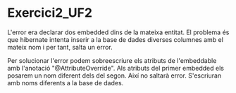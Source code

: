 # Exercici2_UF2

L'error era declarar dos embedded dins de la mateixa entitat. El problema és que hibernate intenta inserir
a la base de dades diverses columnes amb el mateix nom i per tant, salta un error.

Per solucionar l'error podem sobreescriure els atributs de l'embeddable amb l'anotació "@AttributeOverride". Als 
atributs del primer embedded els posarem un nom diferent dels del segon. Així no saltarà error.
S'escriuran amb noms diferents a la base de dades.